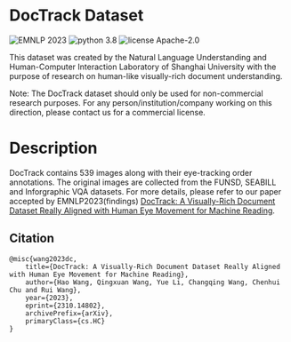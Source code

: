 # DocTrack Dataset
![EMNLP 2023](https://img.shields.io/badge/EMNLP-2023-red.svg?style=plastic)
![python 3.8](https://img.shields.io/badge/python-3.8-royalblue.svg?style=plastic)
![license Apache-2.0](https://img.shields.io/badge/license-Apache%202.0-inactive.svg?style=plastic)


This dataset was created by the Natural Language Understanding and Human-Computer Interaction Laboratory of Shanghai University with the purpose of research on human-like visually-rich document understanding.

Note: The DocTrack dataset should only be used for non-commercial research purposes. For any person/institution/company working on this direction, please contact us for a commercial license.

# Description
DocTrack contains 539 images along with their eye-tracking order annotations. The original images are collected from the FUNSD, SEABILL and Inforgraphic VQA datasets. For more details, please refer to our paper accepted by EMNLP2023(findings) [DocTrack: A Visually-Rich Document Dataset Really Aligned with Human Eye Movement for Machine Reading](https://arxiv.org/pdf/2310.14802.pdf).


    

## Citation

```
@misc{wang2023dc,
    title={DocTrack: A Visually-Rich Document Dataset Really Aligned with Human Eye Movement for Machine Reading},
    author={Hao Wang, Qingxuan Wang, Yue Li, Changqing Wang, Chenhui Chu and Rui Wang},
    year={2023},
    eprint={2310.14802},
    archivePrefix={arXiv},
    primaryClass={cs.HC}
}
```
